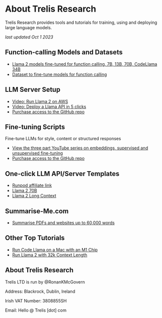 # About Trelis Research
Trelis Research provides tools and tutorials for training, using and deploying large language models.

*last updated Oct 1 2023*

## Function-calling Models and Datasets
- [Llama 2 models fine-tuned for function calling, 7B, 13B, 70B, CodeLlama 34B](https://huggingface.co/Trelis/Llama-2-7b-chat-hf-function-calling-v2)
- [Dataset to fine-tune models for function calling](https://huggingface.co/datasets/Trelis/function_calling_extended)

## LLM Server Setup
- [Video: Run Llama 2 on AWS](https://youtu.be/Ror2xOOA-VE)
- [Video: Deploy a Llama API in 5 clicks](https://youtu.be/dJ69gY0qRbg)
- [Purchase access to the GitHub repo](https://buy.stripe.com/9AQ28UcWh4PF1ckeV9)

## Fine-tuning Scripts
Fine-tune LLMs for style, content or structured responses
- [View the three part YouTube series on embeddings, supervised and unsupervised fine-tuning](https://youtu.be/egnf8L-EUJU)
- [Purchase access to the GitHub repo](https://buy.stripe.com/cN27tef4p2Hx2go4gD)

## One-click LLM API/Server Templates
- [Runpod affiliate link](https://tinyurl.com/yjxbdc9w)
- [Llama 2 70B](https://tinyurl.com/2szykc6m)
- [Llama 2 Long Context](https://tinyurl.com/yesu9xnh)

## Summarise-Me.com
- [Summarise PDFs and websites up to 60,000 words](https://Summarise-Me.com)

## Other Top Tutorials
- [Run Code Llama on a Mac with an M1 Chip](https://www.youtube.com/watch?v=a1JlzUzHL-I)
- [Run Llama 2 with 32k Context Length](https://www.youtube.com/watch?v=ELax81LjFhU)

## About Trelis Research
Trelis LTD is run by @RonanKMcGovern

Address: Blackrock, Dublin, Ireland

Irish VAT Number: 3808855SH

Email: Hello @ Trelis [dot] com
